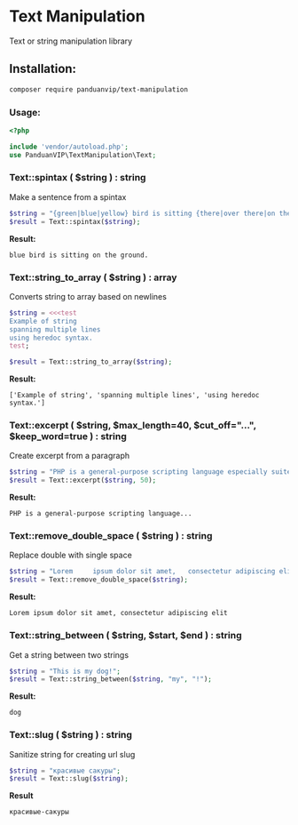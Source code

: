 # Text Manipulation

 Text or string manipulation library

## Installation:

```bash
composer require panduanvip/text-manipulation
```

### Usage:

```php
<?php

include 'vendor/autoload.php';
use PanduanVIP\TextManipulation\Text;
```


### Text::spintax ( $string ) : string

Make a sentence from a spintax

```php
$string = "{green|blue|yellow} bird is sitting {there|over there|on the ground}.";
$result = Text::spintax($string);
```

**Result:** 
```
blue bird is sitting on the ground.
```


### Text::string_to_array ( $string ) : array

Converts string to array based on newlines

```php
$string = <<<test
Example of string
spanning multiple lines
using heredoc syntax.
test;

$result = Text::string_to_array($string);
```

**Result:**
```
['Example of string', 'spanning multiple lines', 'using heredoc syntax.']
```


### Text::excerpt ( $string, $max_length=40, $cut_off="...", $keep_word=true ) : string

Create excerpt from a paragraph

```php
$string = "PHP is a general-purpose scripting language especially suited to web development. It was stringly created by Danish-Canadian programmer Rasmus Lerdorf in 1994. The PHP reference implementation is now produced by The PHP Group.";
$result = Text::excerpt($string, 50);
```

**Result:**
```
PHP is a general-purpose scripting language...

```

### Text::remove_double_space ( $string ) : string

Replace double with single space

```php
$string = "Lorem     ipsum dolor sit amet,   consectetur adipiscing elit";
$result = Text::remove_double_space($string);
```

**Result:**
```
Lorem ipsum dolor sit amet, consectetur adipiscing elit
```


### Text::string_between ( $string, $start, $end ) : string

Get a string between two strings

```php
$string = "This is my dog!";
$result = Text::string_between($string, "my", "!");
```

**Result:**
```
dog
```


### Text::slug ( $string ) : string

Sanitize string for creating url slug

```php
$string = "красивые сакуры";
$result = Text::slug($string);
```

**Result**
```
красивые-сакуры
```
